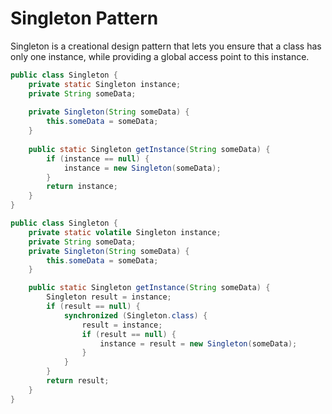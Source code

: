 # Singleton Pattern

Singleton is a creational design pattern that lets you ensure that a class has only one instance, while providing a global access point to this instance.


```java
public class Singleton {
    private static Singleton instance;
    private String someData;
    
    private Singleton(String someData) {
        this.someData = someData;
    }
    
    public static Singleton getInstance(String someData) {
        if (instance == null) {
            instance = new Singleton(someData);
        }
        return instance;
    }
}
```

```java
public class Singleton {
    private static volatile Singleton instance;
    private String someData;
    private Singleton(String someData) {
        this.someData = someData;
    }

    public static Singleton getInstance(String someData) {
        Singleton result = instance;
        if (result == null) {
            synchronized (Singleton.class) {
                result = instance;
                if (result == null) {
                    instance = result = new Singleton(someData);
                }
            }
        }
        return result;
    }
}
```
